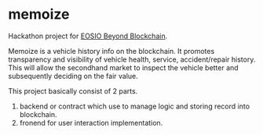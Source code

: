 # memoize

Hackathon project for [EOSIO Beyond Blockchain](https://eosio-beyond-blockchain.devpost.com/).

Memoize is a vehicle history info on the blockchain. It promotes transparency and visibility of vehicle health, service, accident/repair history. This will allow the secondhand market to inspect the vehicle better and subsequently deciding on the fair value.

This project basically consist of 2 parts.
1. backend or contract which use to manage logic and storing record into blockchain.
2. fronend for user interaction implementation.
